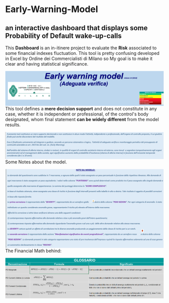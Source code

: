 # Early-Warning-Model
an interactive dashboard that displays some Probability of Default wake-up-calls
------
This **Dashboard** is an in-itinere project to evaluate the **Risk** associated to some financial indexes fluctuation.
This tool is pretty confusing developed in Excel by Ordine dei Commercialisti di Milano so
My goal is to make it clear and having statistical significance.

<img src="images\img1.jpeg" alt="img1" style="float: left; margin-right: 10px;" />
 
 This tool defines a **mere decision support** and does not constitute in any case,
 whether it is independent or professional, of the control's body designated, whom 
 final statement **can be widely different** from the model results. 
 
<img src="images\img2.jpeg" alt="img2" style="float: left; margin-right: 10px;" />
 
 Some Notes about the model. 

<img src="images\img3.jpeg" alt="img3" style="float: left; margin-right: 10px;" />

 The Financial Math behind: 
 
<img src="images\img4.jpeg" alt="img4" style="float: left; margin-right: 10px;" />
 